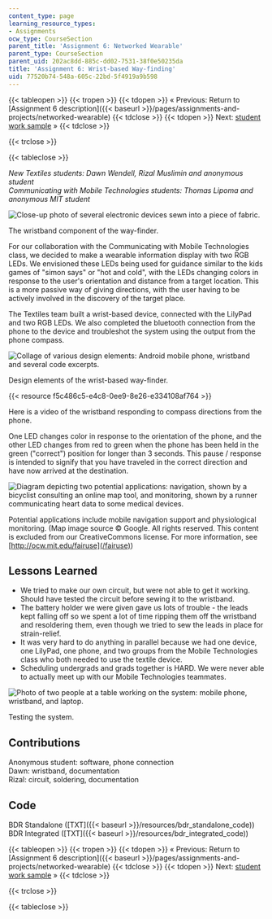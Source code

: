 ```yaml
---
content_type: page
learning_resource_types:
- Assignments
ocw_type: CourseSection
parent_title: 'Assignment 6: Networked Wearable'
parent_type: CourseSection
parent_uid: 202ac8dd-885c-dd02-7531-38f0e50235da
title: 'Assignment 6: Wrist-based Way-finding'
uid: 77520b74-548a-605c-22bd-5f4919a9b598
---
```


{{< tableopen >}}
{{< tropen >}}
{{< tdopen >}}
« Previous: Return to [Assignment 6 description]({{< baseurl >}}/pages/assignments-and-projects/networked-wearable)
{{< tdclose >}}
{{< tdopen >}}
Next: [student work sample](/courses/media-arts-and-sciences/mas-962-special-topics-new-textiles-spring-2010/assignments-and-projects/networked-wearable/assignment-6-hello-u.s.a.) »
{{< tdclose >}}

{{< trclose >}}

{{< tableclose >}}

_New Textiles students: Dawn Wendell, Rizal Muslimin and anonymous student  
Communicating with Mobile Technologies students: Thomas Lipoma and anonymous MIT student_

![Close-up photo of several electronic devices sewn into a piece of fabric.](/courses/media-arts-and-sciences/mas-962-special-topics-new-textiles-spring-2010/assignments-and-projects/networked-wearable/assignment-6-wrist-based-way-finding/device01.jpg)

The wristband component of the way-finder.

For our collaboration with the Communicating with Mobile Technologies class, we decided to make a wearable information display with two RGB LEDs. We envisioned these LEDs being used for guidance similar to the kids games of "simon says" or "hot and cold", with the LEDs changing colors in response to the user's orientation and distance from a target location. This is a more passive way of giving directions, with the user having to be actively involved in the discovery of the target place.

The Textiles team built a wrist-based device, connected with the LilyPad and two RGB LEDs. We also completed the bluetooth connection from the phone to the device and troubleshot the system using the output from the phone compass.

![Collage of various design elements: Android mobile phone, wristband and several code excerpts.](/courses/media-arts-and-sciences/mas-962-special-topics-new-textiles-spring-2010/assignments-and-projects/networked-wearable/assignment-6-wrist-based-way-finding/wrist1.gif)

Design elements of the wrist-based way-finder.

{{< resource f5c486c5-e4c8-0ee9-8e26-e334108af764 >}}

Here is a video of the wristband responding to compass directions from the phone.

One LED changes color in response to the orientation of the phone, and the other LED changes from red to green when the phone has been held in the green ("correct") position for longer than 3 seconds. This pause / response is intended to signify that you have traveled in the correct direction and have now arrived at the destination.

![Diagram depicting two potential applications: navigation, shown by a bicyclist consulting an online map tool, and monitoring, shown by a runner communicating heart data to some medical devices.](/courses/media-arts-and-sciences/mas-962-special-topics-new-textiles-spring-2010/assignments-and-projects/networked-wearable/assignment-6-wrist-based-way-finding/wrist2.gif)

Potential applications include mobile navigation support and physiological monitoring. (Map image source © Google. All rights reserved. This content is excluded from our CreativeCommons license. For more information, see [http://ocw.mit.edu/fairuse](/fairuse))

Lessons Learned
---------------

*   We tried to make our own circuit, but were not able to get it working. Should have tested the circuit before sewing it to the wristband.
*   The battery holder we were given gave us lots of trouble - the leads kept falling off so we spent a lot of time ripping them off the wristband and resoldering them, even though we tried to sew the leads in place for strain-relief.
*   It was very hard to do anything in parallel because we had one device, one LilyPad, one phone, and two groups from the Mobile Technologies class who both needed to use the textile device.
*   Scheduling undergrads and grads together is HARD. We were never able to actually meet up with our Mobile Technologies teammates.

![Photo of two people at a table working on the system: mobile phone, wristband, and laptop.](/courses/media-arts-and-sciences/mas-962-special-topics-new-textiles-spring-2010/assignments-and-projects/networked-wearable/assignment-6-wrist-based-way-finding/working02.jpg)

Testing the system.

Contributions
-------------

Anonymous student: software, phone connection  
Dawn: wristband, documentation  
Rizal: circuit, soldering, documentation

Code
----

BDR Standalone ([TXT]({{< baseurl >}}/resources/bdr_standalone_code))  
BDR Integrated ([TXT]({{< baseurl >}}/resources/bdr_integrated_code))

{{< tableopen >}}
{{< tropen >}}
{{< tdopen >}}
« Previous: Return to [Assignment 6 description]({{< baseurl >}}/pages/assignments-and-projects/networked-wearable)
{{< tdclose >}}
{{< tdopen >}}
Next: [student work sample](/courses/media-arts-and-sciences/mas-962-special-topics-new-textiles-spring-2010/assignments-and-projects/networked-wearable/assignment-6-hello-u.s.a.) »
{{< tdclose >}}

{{< trclose >}}

{{< tableclose >}}